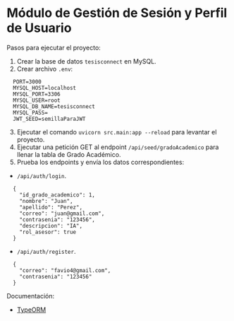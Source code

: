 # Módulo de Gestión de Sesión y Perfil de Usuario

Pasos para ejecutar el proyecto:

1. Crear la base de datos `tesisconnect` en MySQL.
2. Crear archivo `.env`:

```
  PORT=3000
  MYSQL_HOST=localhost
  MYSQL_PORT=3306
  MYSQL_USER=root
  MYSQL_DB_NAME=tesisconnect
  MYSQL_PASS=
  JWT_SEED=semillaParaJWT
```

3. Ejecutar el comando `uvicorn src.main:app --reload` para levantar el proyecto.
4. Ejecutar una petición GET al endpoint `/api/seed/gradoAcademico` para llenar la tabla de Grado Académico.
5. Prueba los endpoints y envía los datos correspondientes:
  - `/api/auth/login`.

  ```
    {
      "id_grado_academico": 1,    
      "nombre": "Juan",
      "apellido": "Perez",
      "correo": "juan@gmail.com",
      "contrasenia": "123456",
      "descripcion": "IA",
      "rol_asesor": true
    }
  ```

  - `/api/auth/register`.

  ```
    { 
      "correo": "favio4@gmail.com",
      "contrasenia": "123456"
    }
  ```


Documentación:
- [TypeORM](https://typeorm.io)